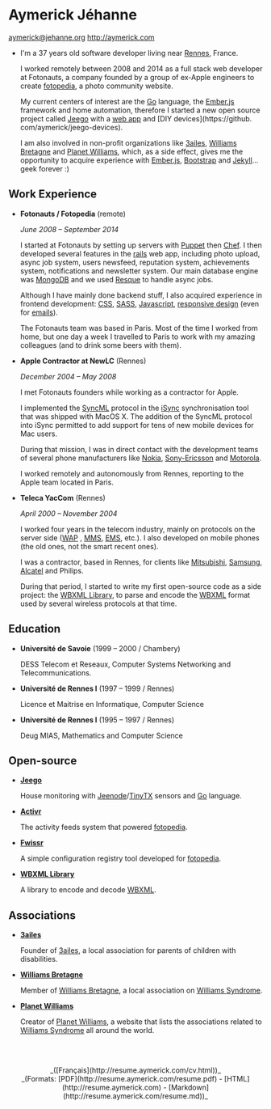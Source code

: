 Aymerick Jéhanne
================

aymerick@jehanne.org
<http://aymerick.com>

*   I'm a 37 years old software developer living near [Rennes](http://en.wikipedia.org/wiki/Rennes), France.

    I worked remotely between 2008 and 2014 as a full stack web developer at Fotonauts, a company founded by a group of ex-Apple engineers to create [fotopedia](http://www.fotopedia.com), a photo community website.

    My current centers of interest are the [Go](http://golang.org/) language, the [Ember.js](http://emberjs.com) framework and home automation, therefore I started a new   open source project called [Jeego](https://github.com/aymerick/jeego) with a [web app](https://github.com/aymerick/jeego-web) and [DIY devices](https://github.   com/aymerick/jeego-devices).

    I am also involved in non-profit organizations like [3ailes](http://www.3ailes.org), [Williams Bretagne](http://www.williams-bretagne.org) and [Planet Williams](   http://www.planet-williams.org), which, as a side effect, gives me the opportunity to acquire experience with [Ember.js](http://emberjs.com), [Bootstrap]( http://getbootstrap.com) and [Jekyll](http://jekyllrb.com)... geek forever :)


Work Experience
---------------

*   **Fotonauts / Fotopedia** (remote)

    *June 2008 – September 2014*

    I started at Fotonauts by setting up servers with [Puppet](http://puppetlabs.com) then [Chef](http://www.getchef.com). I then developed several features in the [rails](http://rubyonrails.org) web app, including photo upload, async job system, users newsfeed, reputation system, achievements system, notifications and newsletter system. Our main database engine was [MongoDB](http://www.mongodb.org) and we used [Resque](https://github.com/resque/resque) to handle async jobs.

    Although I have mainly done backend stuff, I also acquired experience in frontend development: [CSS](http://en.wikipedia.org/wiki/CSS), [SASS](http://sass-lang.com), [Javascript](http://en.wikipedia.org/wiki/JavaScript), [responsive design](http://en.wikipedia.org/wiki/Responsive_web_design) (even for [emails](http://zurb.com/ink/)).

    The Fotonauts team was based in Paris. Most of the time I worked from home, but one day a week I travelled to Paris to work with my amazing colleagues (and to drink some beers with them).


*   **Apple Contractor at NewLC** (Rennes)

    *December 2004 – May 2008*

    I met Fotonauts founders while working as a contractor for Apple.

    I implemented the [SyncML](http://en.wikipedia.org/wiki/SyncML) protocol in the [iSync](http://en.wikipedia.org/wiki/ISync) synchronisation tool that was shipped with MacOS X. The addition of the SyncML protocol into iSync permitted to add support for tens of new mobile devices for Mac users.

    During that mission, I was in direct contact with the development teams of several phone manufacturers like [Nokia](http://en.wikipedia.org/wiki/Nokia), [Sony-Ericsson](http://en.wikipedia.org/wiki/Sony_ericsson) and [Motorola](http://en.wikipedia.org/wiki/Motorola).

    I worked remotely and autonomously from Rennes, reporting to the Apple team located in Paris.


*   **Teleca YacCom** (Rennes)

    *April 2000 – November 2004*

    I worked four years in the telecom industry, mainly on protocols on the server side ([WAP](http://en.wikipedia.org/wiki/Wireless_Application_Protocol) , [MMS](http://en.wikipedia.org/wiki/Multimedia_Messaging_Service), [EMS](http://en.wikipedia.org/wiki/Enhanced_Messaging_Service), etc.). I also developed on mobile phones (the old ones, not the smart recent ones).

    I was a contractor, based in Rennes, for clients like [Mitsubishi](http://en.wikipedia.org/wiki/Trium), [Samsung](http://en.wikipedia.org/wiki/Samsung), [Alcatel](http://en.wikipedia.org/wiki/Alcatel) and Philips.

    During that period, I started to write my first open-source code as a side project: the [WBXML Library](https://github.com/aymerick/libwbxml-0.9.3), to parse and encode the [WBXML](http://en.wikipedia.org/wiki/WBXML) format used by several wireless protocols at that time.


Education
---------

*   **Université de Savoie** (1999 – 2000 / Chambery)

    DESS Telecom et Reseaux, Computer Systems Networking and Telecommunications.

*   **Université de Rennes I** (1997 – 1999 / Rennes)

    Licence et Maitrise en Informatique, Computer Science

*   **Université de Rennes I** (1995 – 1997 / Rennes)

    Deug MIAS, Mathematics and Computer Science


Open-source
-----------

*   **[Jeego](https://github.com/aymerick/jeego)**

    House monitoring with [Jeenode](http://jeelabs.org/)/[TinyTX](http://nathan.chantrell.net/tinytx-wireless-sensor) sensors and [Go](http://golang.org) language.

*   **[Activr](https://github.com/fotonauts/activr)**

    The activity feeds system that powered [fotopedia](http://www.fotopedia.com).

*   **[Fwissr](https://github.com/fotonauts/fwissr)**

    A simple configuration registry tool developed for [fotopedia](http://www.fotopedia.com).

*   **[WBXML Library](https://github.com/aymerick/libwbxml-0.9.3)**

    A library to encode and decode [WBXML](http://en.wikipedia.org/wiki/WBXML).


Associations
------------

*   **[3ailes](http://www.3ailes.org)**

    Founder of [3ailes](http://www.3ailes.org), a local association for parents of children with disabilities.

*   **[Williams Bretagne](http://www.williams-bretagne.org)**

    Member of [Williams Bretagne](http://www.williams-bretagne.org), a local association on [Williams Syndrome](http://en.wikipedia.org/wiki/Williams_Syndrome).

*   **[Planet Williams](http://www.planet-williams.org)**

    Creator of [Planet Williams](http://www.planet-williams.org), a website that lists the associations related to [Williams Syndrome](http://en.wikipedia.org/wiki/Williams_Syndrome) all around the world.


<br /><br />

<center>_([Français](http://resume.aymerick.com/cv.html))_</center>
<center>_(Formats: [PDF](http://resume.aymerick.com/resume.pdf) - [HTML](http://resume.aymerick.com) - [Markdown](http://resume.aymerick.com/resume.md))_</center>
